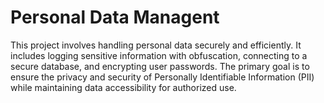 # Personal Data Managent
This project involves handling personal data securely and efficiently. It includes logging sensitive information with obfuscation, connecting to a secure database, and encrypting user passwords. The primary goal is to ensure the privacy and security of Personally Identifiable Information (PII) while maintaining data accessibility for authorized use.
